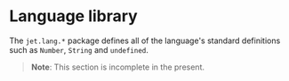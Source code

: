# Language library

The `jet.lang.*` package defines all of the language's standard definitions such as `Number`, `String` and `undefined`.

> **Note**: This section is incomplete in the present.